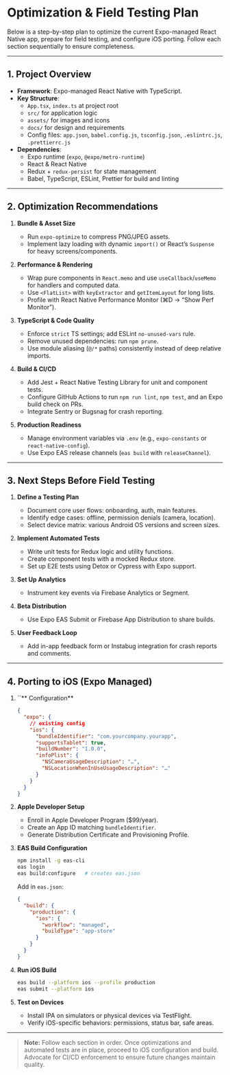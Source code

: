 # Optimization & Field Testing Plan

Below is a step-by-step plan to optimize the current Expo-managed React Native app, prepare for field testing, and configure iOS porting. Follow each section sequentially to ensure completeness.

---

## 1. Project Overview

- **Framework**: Expo-managed React Native with TypeScript.
- **Key Structure**:
  - `App.tsx`, `index.ts` at project root
  - `src/` for application logic
  - `assets/` for images and icons
  - `docs/` for design and requirements
  - Config files: `app.json`, `babel.config.js`, `tsconfig.json`, `.eslintrc.js`, `.prettierrc.js`
- **Dependencies**:
  - Expo runtime (`expo`, `@expo/metro-runtime`)
  - React & React Native
  - Redux + `redux-persist` for state management
  - Babel, TypeScript, ESLint, Prettier for build and linting

---

## 2. Optimization Recommendations

1. **Bundle & Asset Size**

   - Run `expo-optimize` to compress PNG/JPEG assets.
   - Implement lazy loading with dynamic `import()` or React’s `Suspense` for heavy screens/components.

2. **Performance & Rendering**

   - Wrap pure components in `React.memo` and use `useCallback`/`useMemo` for handlers and computed data.
   - Use `<FlatList>` with `keyExtractor` and `getItemLayout` for long lists.
   - Profile with React Native Performance Monitor (⌘D → “Show Perf Monitor”).

3. **TypeScript & Code Quality**

   - Enforce `strict` TS settings; add ESLint `no-unused-vars` rule.
   - Remove unused dependencies: run `npm prune`.
   - Use module aliasing (`@/*` paths) consistently instead of deep relative imports.

4. **Build & CI/CD**

   - Add Jest + React Native Testing Library for unit and component tests.
   - Configure GitHub Actions to run `npm run lint`, `npm test`, and an Expo build check on PRs.
   - Integrate Sentry or Bugsnag for crash reporting.

5. **Production Readiness**

   - Manage environment variables via `.env` (e.g., `expo-constants` or `react-native-config`).
   - Use Expo EAS release channels (`eas build` with `releaseChannel`).

---

## 3. Next Steps Before Field Testing

1. **Define a Testing Plan**

   - Document core user flows: onboarding, auth, main features.
   - Identify edge cases: offline, permission denials (camera, location).
   - Select device matrix: various Android OS versions and screen sizes.

2. **Implement Automated Tests**

   - Write unit tests for Redux logic and utility functions.
   - Create component tests with a mocked Redux store.
   - Set up E2E tests using Detox or Cypress with Expo support.

3. **Set Up Analytics**

   - Instrument key events via Firebase Analytics or Segment.

4. **Beta Distribution**

   - Use Expo EAS Submit or Firebase App Distribution to share builds.

5. **User Feedback Loop**

   - Add in-app feedback form or Instabug integration for crash reports and comments.

---

## 4. Porting to iOS (Expo Managed)

1. \`\`\*\* Configuration\*\*

   ```json
   {
     "expo": {
       // existing config
       "ios": {
         "bundleIdentifier": "com.yourcompany.yourapp",
         "supportsTablet": true,
         "buildNumber": "1.0.0",
         "infoPlist": {
           "NSCameraUsageDescription": "…",
           "NSLocationWhenInUseUsageDescription": "…"
         }
       }
     }
   }
   ```

2. **Apple Developer Setup**

   - Enroll in Apple Developer Program (\$99/year).
   - Create an App ID matching `bundleIdentifier`.
   - Generate Distribution Certificate and Provisioning Profile.

3. **EAS Build Configuration**

   ```bash
   npm install -g eas-cli
   eas login
   eas build:configure   # creates eas.json
   ```

   Add in `eas.json`:

   ```json
   {
     "build": {
       "production": {
         "ios": {
           "workflow": "managed",
           "buildType": "app-store"
         }
       }
     }
   }
   ```

4. **Run iOS Build**

   ```bash
   eas build --platform ios --profile production
   eas submit --platform ios
   ```

5. **Test on Devices**

   - Install IPA on simulators or physical devices via TestFlight.
   - Verify iOS-specific behaviors: permissions, status bar, safe areas.

---

> **Note:** Follow each section in order. Once optimizations and automated tests are in place, proceed to iOS configuration and build. Advocate for CI/CD enforcement to ensure future changes maintain quality.

